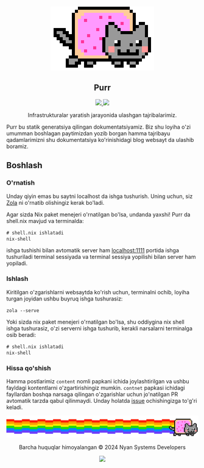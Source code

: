 <p align="center">
    <img src="https://raw.githubusercontent.com/NyanSystems/.github/main/pictures/nya/header.gif?sanitize=true"/>
</p>

<h2 align="center">Purr</h2>

<div align="center">
    <a href="https://github.com/orgs/NyanSystems/repositories">
        <img src="https://img.shields.io/static/v1.svg?style=rounded-square&label=Type&message=Documentation&logo=4chan&logoColor=311ac5&colorA=ead186&colorB=fe77ff"/>
    </a> 
    <a href="https://github.com/NyanSystems/nya/blob/main/flake.nix">
        <img src="https://img.shields.io/static/v1.svg?style=rounded-square&label=Target&message=Web&logo=nixos&logoColor=311ac5&colorA=ead186&colorB=fe77ff"/>
    </a>
</div>

<p align="center">Infrastrukturalar yaratish jarayonida ulashgan tajribalarimiz.</p>


Purr bu statik generatsiya qilingan dokumentatsiyamiz. Biz shu loyiha o'zi umumman boshlagan paytimizdan yozib borgan hamma tajribayu qadamlarimizni shu dokumentatsiya ko'rinishidagi blog websayt da ulashib boramiz. 

## Boshlash

### O'rnatish

Unday qiyin emas bu saytni localhost da ishga tushurish. Uning uchun, siz [Zola](https://www.getzola.org) ni o'rnatib olishingiz kerak bo'ladi.

Agar sizda Nix paket menejeri o'rnatilgan bo'lsa, undanda yaxshi! Purr da shell.nix mavjud va terminalda:

```shell
# shell.nix ishlatadi
nix-shell
```

ishga tushishi bilan avtomatik server ham [localhost:1111](http://127.0.0.1:1111/) portida ishga tushuriladi terminal sessiyada va terminal sessiya yopilishi bilan server ham yopiladi.

### Ishlash

Kiritilgan o'zgarishlarni websaytda ko'rish uchun, terminalni ochib, loyiha turgan joyidan ushbu buyruq ishga tushurasiz:

```shell
zola --serve
```

Yoki sizda nix paket menejeri o'rnatilgan bo'lsa, shu oddiygina nix shell ishga tushurasiz, o'zi serverni ishga tushurib, kerakli narsalarni terminalga osib beradi:

```shell
# shell.nix ishlatadi
nix-shell
```

### Hissa qo'shish

Hamma postlarimiz `content` nomli papkani ichida joylashtirilgan va ushbu fayldagi kontentlarni o'zgartirishingiz mumkin. `contnet` papkasi ichidagi fayllardan boshqa narsaga qilingan o'zgarishlar uchun jo'natilgan PR avtomatik tarzda qabul qilinmaydi. Unday holatda [issue](https://github.com/NyanSystems/purr/issues/new) ochishingizga to'g'ri keladi. 

<p align="center"><img src="https://raw.githubusercontent.com/NyanSystems/.github/main/pictures/etc/footer.svg?sanitize=true" /></p>

<p align="center">Barcha huquqlar himoyalangan &copy; 2024 Nyan Systems Developers</p>

<p align="center"><a href="https://github.com/NyanSystems/nya/blob/main/LICENSE"><img src="https://img.shields.io/badge/License-MIT-fe77ff.svg"/></a></p>

[Nyan Systems Inc.]: https://github.com/NyanSystems